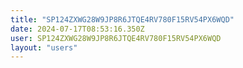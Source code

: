 ```yaml
---
title: "SP124ZXWG28W9JP8R6JTQE4RV780F15RV54PX6WQD"
date: 2024-07-17T08:53:16.350Z
user: SP124ZXWG28W9JP8R6JTQE4RV780F15RV54PX6WQD
layout: "users"
---
```

    